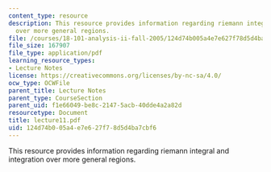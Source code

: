 ```yaml
---
content_type: resource
description: This resource provides information regarding riemann integral and integration
  over more general regions.
file: /courses/18-101-analysis-ii-fall-2005/124d74b005a4e7e627f78d5d4ba7cbf6_lecture11.pdf
file_size: 167907
file_type: application/pdf
learning_resource_types:
- Lecture Notes
license: https://creativecommons.org/licenses/by-nc-sa/4.0/
ocw_type: OCWFile
parent_title: Lecture Notes
parent_type: CourseSection
parent_uid: f1e66049-be8c-2147-5acb-40dde4a2a82d
resourcetype: Document
title: lecture11.pdf
uid: 124d74b0-05a4-e7e6-27f7-8d5d4ba7cbf6
---
```

This resource provides information regarding riemann integral and integration over more general regions.